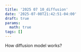 ```yaml
---
title: '2025 07 10_diffusion'
date: '2025-07-08T21:42:51-04:00'
draft: true
params:
  math: true
tags: []
---
```


How diffusion model works?